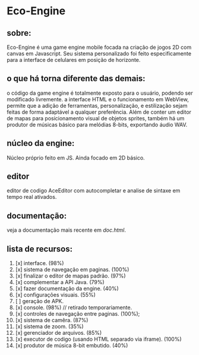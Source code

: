 # Eco-Engine

## sobre:
Eco-Engine é uma game engine mobile focada na criação de jogos 2D com canvas em Javascript. Seu sistema personalizado foi feito especificamente para a interface de celulares em posição de horizonte.

## o que há torna diferente das demais:
o código da game engine é totalmente exposto para o usuário, podendo ser modificado livremente.
a interface HTML e o funcionamento em WebView, permite que a adição de ferramentas, personalização, e estilização sejam feitas de forma adaptável a qualquer preferência. Além de conter um editor de mapas para posicionamento visual de objetos sprites, também há um produtor de músicas básico para melódias 8-bits, exportando áudio WAV.

## núcleo da engine:
Núcleo próprio feito em JS. Ainda focado em 2D básico.

## editor
editor de codigo AceEditor com autocompletar e analise de sintaxe em tempo real ativados.

## documentação:
veja a documentação mais recente em *doc.html*.

## lista de recursos:
1. [x] interface. (98%)
2. [x] sistema de navegação em paginas. (100%)
3. [x] finalizar o editor de mapas padrão. (97%)
4. [x] complementar a API Java. (79%)
5. [x] fazer documentação da engine. (40%)
6. [x] configurações visuais. (55%)
7. [ ] geração de APK.
8. [x] console. (98%) // retirado temporariamente.
9. [x] controles de navegação entre paginas. (100%);
10. [x] sistema de camêra. (87%)
11. [x] sistema de zoom. (35%)
12. [x] gerenciador de arquivos. (85%)
13. [x] executor de codigo (usando HTML separado via iframe). (100%)
14. [x] produtor de música 8-bit embutido. (40%)